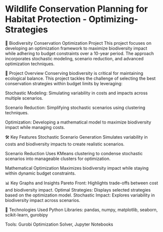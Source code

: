 # Wildlife Conservation Planning for Habitat Protection - Optimizing-Strategies

🌱 Biodiversity Conservation Optimization Project
This project focuses on developing an optimization framework to maximize biodiversity impact while adhering to budget constraints over a 10-year period. The approach incorporates stochastic modeling, scenario reduction, and advanced optimization techniques.

🚀 Project Overview
Conserving biodiversity is critical for maintaining ecological balance. This project tackles the challenge of selecting the best conservation strategies within budget limits by leveraging:

Stochastic Modeling: Simulating variability in costs and impacts across multiple scenarios.

Scenario Reduction: Simplifying stochastic scenarios using clustering techniques.

Optimization: Developing a mathematical model to maximize biodiversity impact while managing costs.


🛠 Key Features
Stochastic Scenario Generation
Simulates variability in costs and biodiversity impacts to create realistic scenarios.

Scenario Reduction
Uses KMeans clustering to condense stochastic scenarios into manageable clusters for optimization.

Mathematical Optimization
Maximizes biodiversity impact while staying within dynamic budget constraints.

📊 Key Graphs and Insights
Pareto Front: Highlights trade-offs between cost and biodiversity impact.
Optimal Strategies: Displays selected strategies based on the optimization model.
Stochastic Impact: Explores variability in biodiversity impact across scenarios.

🧰 Technologies Used
Python Libraries:
pandas, numpy, matplotlib, seaborn, scikit-learn, gurobipy

Tools:
Gurobi Optimization Solver, Jupyter Notebooks

